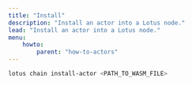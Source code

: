 ```yaml
---
title: "Install"
description: "Install an actor into a Lotus node."
lead: "Install an actor into a Lotus node."
menu:
    howto:
        parent: "how-to-actors"
---
```


```sh
lotus chain install-actor <PATH_TO_WASM_FILE>
```
